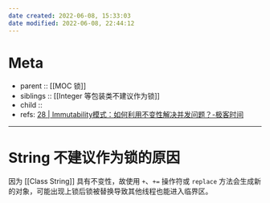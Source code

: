 ```yaml
---
date created: 2022-06-08, 15:33:03
date modified: 2022-06-08, 22:44:12
---
```


# Meta

- parent :: [[MOC 锁]]
- siblings :: [[Integer 等包装类不建议作为锁]]
- child ::
- refs: [28 | Immutability模式：如何利用不变性解决并发问题？-极客时间](https://time.geekbang.org/column/article/92856)

---

# String 不建议作为锁的原因

因为 [[Class String]] 具有不变性，故使用 `+`、`+=` 操作符或 `replace` 方法会生成新的对象，可能出现上锁后锁被替换导致其他线程也能进入临界区。
